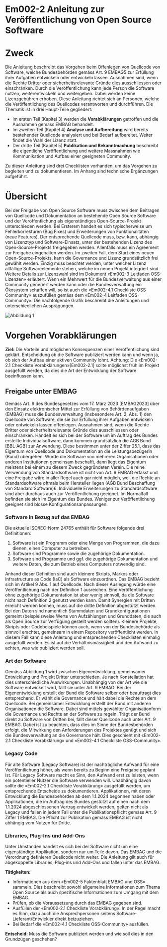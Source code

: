 # Em002-2 Anleitung zur Veröffentlichung von Open Source Software

# Zweck
Die Anleitung beschreibt das Vorgehen beim Offenlegen von Quellcode von Software, welche Bundesbehörden gemäss Art. 9 EMBAG5 zur Erfüllung ihrer Aufgaben entwickeln oder entwickeln lassen. Ausnahmen sind, wenn die Rechte Dritter oder sicherheitsrelevante Gründe dies ausschliessen oder einschränken. Durch die Veröffentlichung kann jede Person die Software nutzen, weiterentwickeln und weitergeben. Dabei werden keine Lizenzgebühren erhoben.
Diese Anleitung richtet sich an Personen, welche die Veröffentlichung des Quellcodes verantworten und durchführen.
Die Thematik ist in drei Haupt-Teile gegliedert:
* Im ersten Teil (Kapitel 3) werden die **Vorabklärungen** getroffen und die Ausnahmen gemäss EMBAG behandelt.
* Im zweiten Teil (Kapitel 4) **Analyse und Aufbereitung** wird bereits bestehender Quellcode analysiert und bei Bedarf aufbereitet. Weiter findet die Wahl der Lizenz statt.
* Der dritte Teil (Kapitel 5) **Publikation und Bekanntmachung** beschreibt die eigentliche Veröffentlichung und weitere Massnahmen wie Kommunikation und Aufbau einer geeigneten Community.

Zu dieser Anleitung sind drei Checklisten vorhanden, um das Vorgehen zu begleiten und zu dokumentieren.
Im Anhang sind technische Ergänzungen aufgeführt.

# Übersicht
Bei der Freigabe von Open Source Software muss zwischen dem Beitragen von Quellcode und Dokumentation an bestehende Open Source Software und der Veröffentlichung als eigenständiges Open-Source-Projekt unterschieden werden.
Bei Ersterem handelt es sich typischerweise um Fehlerkorrekturen (Bug Fixes) und Erweiterungen von Funktionalitäten (neue Features). Der entsprechende Quellcode muss, bzw. kann, abhängig von Lizenztyp und Software-Einsatz, unter der bestehenden Lizenz des Open-Source-Projekts freigegeben werden. Allenfalls muss ein Agreement zur Freigabe eingehalten werden.
Im zweiten Fall, dem Start eines neuen Open-Source-Projekts, kann die Governance und Lizenz grundsätzlich frei gewählt werden. Einzig muss beachtet werden, unter welcher Lizenz allfällige Softwareelemente stehen, welche im neuen Projekt integriert sind. Weitere Details zur Lizenzwahl sind im Dokument «Em002-3 Leitfaden OSS-Lizenzen» erläutert. Wenn ein Mehrwert für die Bundesverwaltung aus einer Community generiert werden kann oder die Bundesverwaltung ein Ökosystem schaffen will, so ist auch die «Em002-4.1 Checkliste OSS Community» auszufüllen gemäss dem «Em002-4 Leitfaden OSS-Community».
Die nachfolgende Grafik beschreibt die Anleitungen und unterschiedlichen Ausprägungen.

![Abbildung 1](/assets/images/em002-2-1.png)

# Vorgehen Vorabklärungen
**Ziel:** Die Vorteile und möglichen Konsequenzen einer Veröffentlichung sind geklärt. Entscheidung ob die Software publiziert werden kann und wenn ja, ob sich der Aufbau einer aktiven Community lohnt. Achtung: Die «Em002-2.1 Checkliste Vorabklärungen»[Em002-2.1] sollte möglichst früh im Projekt ausgefüllt werden, da dies die Art der Entwicklung der Software beeinflussen kann.

## Freigabe unter EMBAG
Gemäss Art. 9 des Bundesgesetzes vom 17. März 2023 [EMBAG2023] über den Einsatz elektronischer Mittel zur Erfüllung von Behördenaufgaben (EMBAG) muss die Bundesverwaltung (insbesondere Art. 2, Abs. 1) den Quellcode von Software, die sie zur Erfüllung ihrer Aufgaben entwickeln oder entwickeln lassen offenlegen. Ausnahmen sind, wenn die Rechte Dritter oder sicherheitsrelevante Gründe dies ausschliessen oder einschränken.
Handelt es sich bei der Software um im Auftrag des Bundes erstellte Individualsoftware, dann kommen grundsätzlich die AGB Bund [BBL-AGB] zur Anwendung. Diese bestimmen unter der Ziffer 25.1, dass das Eigentum von Quellcode und Dokumentation an die Leistungsbezügerin (Bund) übergehen. Wurde die Software von mehreren Organisationen oder anderen Institutionen gemeinsam beschafft, dann liegt das Eigentum meistens bei einem zu diesem Zweck gegründeten Verein.
Die reine Verwendung von Standardsoftware ist nicht von Art. 9 EMBAG erfasst und eine Freigabe wäre in aller Regel auch gar nicht möglich, weil die Rechte an Standardsoftware oftmals beim Hersteller liegen (AGB Bund Beschaffung von Standard Software)6. Individuelle Erweiterungen zu Standardsoftware sind aber durchaus auch zur Veröffentlichung geeignet. Im Normalfall befinden sie sich im Eigentum des Bundes. Weniger zur Veröffentlichung geeignet sind blosse Konfigurationsanpassungen.

### Software in Bezug auf das EMBAG
Die aktuelle ISO/IEC-Norm 24765 enthält für Software folgende drei Definitionen:
1. Software ist ein Programm oder eine Menge von Programmen, die dazu dienen, einen Computer zu betreiben.
2. Software sind Programme sowie die zugehörige Dokumentation.
3. Software sind Programme und ggf. die zugehörige Dokumentation und weitere Daten, die zum Betrieb eines Computers notwendig sind.

Anhand dieser Definition sind auch kleinere Skripts, Markos oder Infrastructure as Code (IaC) als Software einzuordnen. Das EMBAG bezieht sich im Artikel 9 Abs. 1 auf Quellcode. Nach dieser Auslegung würde eine Veröffentlichung nach der Definition 1 ausreichen. Eine Veröffentlichung ohne zugehörige Dokumentation ist aber wenig sinnvoll, da die Software nicht nach Definition 2 genutzt werden kann.
Damit Synergien mit Dritten erreicht werden können, muss auf die dritte Definition abgestützt werden. Bei den Daten sind namentlich Stammdaten und Grundkonfigurationen gemeint (beispielsweise Werte von Aufzählungen und Grunddaten, die auch als Open Source zur
Verfügung gestellt werden sollten).
Kleinere Projekte, Skripts oder Codebeispiele können auch, wenn von der Bundesbehörde als sinnvoll erachtet, gemeinsam in einem Repository veröffentlicht werden. In diesem Fall kann diese Anleitung und entsprechenden Checklisten einmalig ausgefüllt werden.
Es ist auf die Verhältnismässigkeit und den Aufwand zu achten, was wie publiziert werden soll.

### Art der Software
Gemäss Abbildung 1 wird zwischen Eigenentwicklung, gemeinsamer Entwicklung und Projekt Dritter unterschieden. Je nach Konstellation hat dies unterschiedliche Auswirkungen. 
Unabhängig von der Art wie die Software entwickelt wird, fällt sie unter Art. 9 EMBAG.
Bei der Eigenentwicklung erstellt der Bund die Software selber oder beauftragt dies entsprechend. Er wählt die Governance und hält dabei die Rechte an dem Quellcode.
Bei gemeinsamer Entwicklung erstellt der Bund mit anderen Organisationen die Software. Dabei sind mittels gewählter Organisationform die Governance und Rechte an der Software zu regeln. 
Trägt der Bund direkt zu Software von Dritten bei, fällt dieser Quellcode auch unter Art. 9 EMBAG. Dabei ist zu beachten, dass dies im Sinne der Bundesbehörden erfolgt, die Mitwirkung den Anforderungen des Projektes genügt und sich die Bundesverwaltung an die Governance hält.
Dies geschieht mit «Em002-2.1 Checkliste Vorabklärung» und «Em002-4.1 Checkliste OSS-Community».

### Legacy Code
Für alte Software (Legacy Software) ist der nachträgliche Aufwand für eine Veröffentlichung höher, als wenn bereits zu Beginn eine Freigabe geplant ist. Für Legacy Software macht es Sinn, den Aufwand erst zu leisten, wenn ein potentieller Nutzer die Software verwenden will. Unabhängig davon sollte die «Em002-2.1 Checkliste Vorabklärung» ausgefüllt werden, um entsprechende Entscheide zu dokumentieren. 
Applikationen, mit deren Entwicklung die Bundesbehörden ab dem 1.1.2024 begonnen haben oder Applikationen, die im Auftrag des Bundes gestützt auf einen nach dem 1.1.2024 abgeschlossenen Vertrag entwickelt werden, gelten nicht als Legacy und fallen in jedem Fall unter die Publikationspflicht gemäss Art. 9 Ziffer 1 EMBAG. 
Die Pflicht zur Publikation gemäss EMBAG ist nicht abhängig vom Nutzen für Dritte.

### Libraries, Plug-Ins und Add-Ons
Unter Umständen handelt es sich bei der Software nicht um eine eigenständige Applikation, sondern nur um Teile davon. Das EMBAG und die Verordnung definieren Quellcode nicht weiter. Die Anleitung gilt auch für abgekoppelte Libraries, Plug-ins und Add-Ons und fallen unter das EMBAG.

**Tätigkeiten:**
* Informationen aus dem «Em002-5 Faktenblatt EMBAG und OSS» sammeln. 
Dies beschreibt sowohl allgemeine Informationen zum Thema Open Source als auch spezifische Informationen zum Umgang mit dem EMBAG.
* Prüfen, ob die Voraussetzung durch das EMBAG gegeben sind.
* Ausfüllen der «Em002-2.1 Checkliste Vorabklärung». In der Regel macht es Sinn, dazu auch die Ansprechpersonen seitens Software-Lieferant/Entwickler direkt beizuziehen.
* Bei Bedarf die «Em002-4.1 Checkliste OSS-Community» ausfüllen.

**Entscheid:** Muss die Software publiziert werden und wie soll dies in den Grundzügen geschehen?